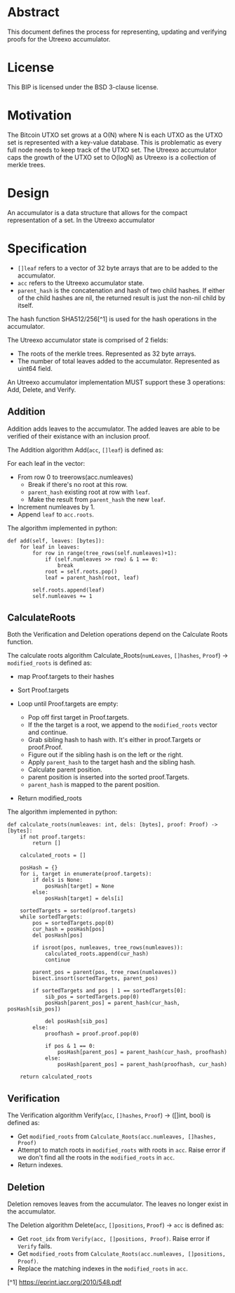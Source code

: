 # Abstract
This document defines the process for representing, updating and verifying proofs for the Utreexo accumulator.

# License

This BIP is licensed under the BSD 3-clause license.

# Motivation

The Bitcoin UTXO set grows at a O(N) where N is each UTXO as the UTXO set is
represented with a key-value database. This is problematic as every full node
needs to keep track of the UTXO set. The Utreexo accumulator caps the growth of
the UTXO set to O(logN) as Utreexo is a collection of merkle trees.

# Design

An accumulator is a data structure that allows for the compact representation of a set. In the
Utreexo accumulator

# Specification

- `[]leaf` refers to a vector of 32 byte arrays that are to be added to the accumulator.
- `acc` refers to the Utreexo accumulator state.
- `parent_hash` is the concatenation and hash of two child hashes. If either of the child hashes are nil, the returned result is just the non-nil child by itself.

The hash function SHA512/256[^1] is used for the hash operations in the accumulator.

The Utreexo accumulator state is comprised of 2 fields:
- The roots of the merkle trees. Represented as 32 byte arrays.
- The number of total leaves added to the accumulator. Represented as uint64 field.

An Utreexo accumulator implementation MUST support these 3 operations: Add, Delete, and Verify.

## Addition

Addition adds leaves to the accumulator. The added leaves are able to be verified of their
existance with an inclusion proof.

The Addition algorithm Add(`acc`, `[]leaf`) is defined as:

For each leaf in the vector:

- From row 0 to treerows(acc.numleaves)
  - Break if there's no root at this row.
  - `parent_hash` existing root at row with `leaf`.
  - Make the result from `parent_hash` the new `leaf`.
- Increment numleaves by 1.
- Append `leaf` to `acc.roots`.

The algorithm implemented in python:

```
def add(self, leaves: [bytes]):
    for leaf in leaves:
        for row in range(tree_rows(self.numleaves)+1):
            if (self.numleaves >> row) & 1 == 0:
                break
            root = self.roots.pop()
            leaf = parent_hash(root, leaf)

        self.roots.append(leaf)
        self.numleaves += 1
```

## CalculateRoots

Both the Verification and Deletion operations depend on the Calculate Roots function.

The calculate roots algorithm Calculate_Roots(`numLeaves`, `[]hashes`, `Proof`) -> `modified_roots` is defined as:

- map Proof.targets to their hashes
- Sort Proof.targets
- Loop until Proof.targets are empty:
  - Pop off first target in Proof.targets.
  - If the the target is a root, we append to the `modified_roots` vector and continue.
  - Grab sibling hash to hash with. It's either in proof.Targets or proof.Proof.
  - Figure out if the sibling hash is on the left or the right.
  - Apply `parent_hash` to the target hash and the sibling hash.
  - Calculate parent position.
  - parent position is inserted into the sorted proof.Targets.
  - `parent_hash` is mapped to the parent position.

- Return modified_roots

The algorithm implemented in python:

```
def calculate_roots(numleaves: int, dels: [bytes], proof: Proof) -> [bytes]:
    if not proof.targets:
        return []

    calculated_roots = []

    posHash = {}
    for i, target in enumerate(proof.targets):
        if dels is None:
            posHash[target] = None
        else:
            posHash[target] = dels[i]

    sortedTargets = sorted(proof.targets)
    while sortedTargets:
        pos = sortedTargets.pop(0)
        cur_hash = posHash[pos]
        del posHash[pos]

        if isroot(pos, numleaves, tree_rows(numleaves)):
            calculated_roots.append(cur_hash)
            continue

        parent_pos = parent(pos, tree_rows(numleaves))
        bisect.insort(sortedTargets, parent_pos)

        if sortedTargets and pos | 1 == sortedTargets[0]:
            sib_pos = sortedTargets.pop(0)
            posHash[parent_pos] = parent_hash(cur_hash, posHash[sib_pos])

            del posHash[sib_pos]
        else:
            proofhash = proof.proof.pop(0)

            if pos & 1 == 0:
                posHash[parent_pos] = parent_hash(cur_hash, proofhash)
            else:
                posHash[parent_pos] = parent_hash(proofhash, cur_hash)

    return calculated_roots
```

## Verification

The Verification algorithm Verify(`acc`, `[]hashes`, `Proof`) -> ([]int, bool) is defined as:

- Get `modified_roots` from `Calculate_Roots(acc.numleaves, []hashes, Proof)`
- Attempt to match roots in `modified_roots` with roots in `acc`. Raise error if we don't find all the roots in the `modified_roots` in `acc`.
- Return indexes.

## Deletion

Deletion removes leaves from the accumulator. The leaves no longer exist in the accumulator.

The Deletion algorithm Delete(`acc`, `[]positions`, `Proof`) -> `acc` is defined as:

- Get `root_idx` from `Verify(acc, []positions, Proof)`. Raise error if `Verify` fails.
- Get `modified_roots` from `Calculate_Roots(acc.numleaves, []positions, Proof)`.
- Replace the matching indexes in the `modified_roots` in `acc`.

[^1] https://eprint.iacr.org/2010/548.pdf
